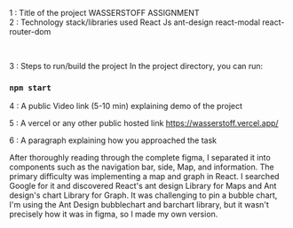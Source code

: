 1 : Title of the project
WASSERSTOFF ASSIGNMENT
<br>
2 : Technology stack/libraries used
   React Js
   ant-design
   react-modal
   react-router-dom

<br>

3 : Steps to run/build the project
In the project directory, you can run:
### `npm start`

4 : A public Video link (5-10 min) explaining demo of the project


5 : A vercel or any other public hosted link
https://wasserstoff.vercel.app/


6 : A paragraph explaining how you approached the task

After thoroughly reading through the complete figma, I separated it into components such as the navigation bar, side, Map, and information. The primary difficulty was implementing a map and graph in React. I searched Google for it and discovered React's ant design Library for Maps and Ant design's chart Library for Graph. It was challenging to pin a bubble chart, I'm using the Ant Design bubblechart and barchart library, but it wasn't precisely how it was in figma, so I made my own version.







